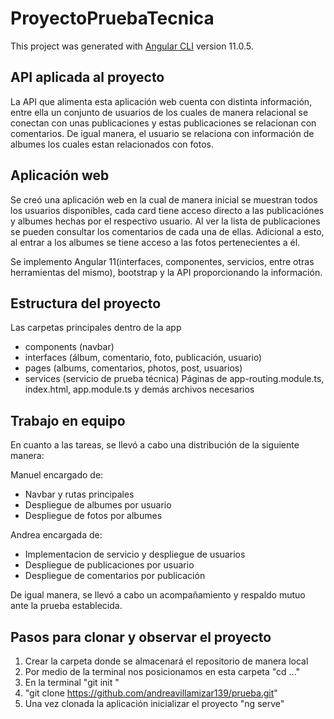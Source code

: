 # ProyectoPruebaTecnica

This project was generated with [Angular CLI](https://github.com/angular/angular-cli) version 11.0.5.

## API aplicada al proyecto
La API que alimenta esta aplicación web cuenta con distinta información, entre ella un conjunto de usuarios de los cuales de manera relacional se conectan con unas publicaciones y estas publicaciones se relacionan con comentarios. De igual manera, el usuario se relaciona con información de albumes los cuales estan relacionados con fotos.


## Aplicación web
Se creó una aplicación web en la cual de manera inicial se muestran todos los usuarios disponibles, cada card tiene acceso directo a las publicaciónes y albumes hechas por el respectivo usuario. Al ver la lista de publicaciones se pueden consultar los comentarios de cada una de ellas. Adicional a esto, al entrar a los albumes se tiene acceso a las fotos pertenecientes a él.

Se implemento Angular 11(interfaces, componentes, servicios, entre otras herramientas del mismo), bootstrap y la API proporcionando la información.


## Estructura del proyecto
Las carpetas principales dentro de la app
- components (navbar)
- interfaces (álbum, comentario, foto, publicación, usuario)
- pages (albums, comentarios, photos, post, usuarios)
- services (servicio de prueba técnica)
Páginas de app-routing.module.ts, index.html, app.module.ts y demás archivos necesarios


## Trabajo en equipo
En cuanto a las tareas, se llevó a cabo una distribución de la siguiente manera:

Manuel encargado de:
- Navbar y rutas principales
- Despliegue de albumes por usuario
- Despliegue de fotos por albumes

Andrea encargada de:
- Implementacion de servicio y despliegue de usuarios
- Despliegue de publicaciones por usuario
- Despliegue de comentarios por publicación 

De igual manera, se llevó a cabo un acompañamiento y respaldo mutuo ante la prueba establecida.


## Pasos para clonar y observar el proyecto
1. Crear la carpeta donde se almacenará el repositorio de manera local
2. Por medio de la terminal nos posicionamos en esta carpeta "cd ..."
3. En la terminal "git init "
4. "git clone https://github.com/andreavillamizar139/prueba.git"
5. Una vez clonada la aplicación inicializar el proyecto "ng serve"

